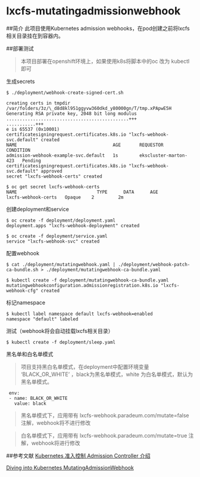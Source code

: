 # lxcfs-mutatingadmissionwebhook

##简介
此项目使用Kubernetes admission webhooks，在pod创建之前将lxcfs相关目录挂在到容器内。


##部署测试
>本项目部署在openshift环境上，如果使用k8s将脚本中的oc 改为 kubectl 即可

生成secrets

```
$ ./deployment/webhook-create-signed-cert.sh

creating certs in tmpdir /var/folders/3z/\_d8d8kl951ggyvw360dkd_y80000gn/T/tmp.xPApwE5H
Generating RSA private key, 2048 bit long modulus
..............................................+++
...........+++
e is 65537 (0x10001)
certificatesigningrequest.certificates.k8s.io "lxcfs-webhook-svc.default" created
NAME                                    AGE       REQUESTOR               CONDITION
admission-webhook-example-svc.default   1s        ekscluster-marton-423   Pending
certificatesigningrequest.certificates.k8s.io "lxcfs-webhook-svc.default" approved
secret "lxcfs-webhook-certs" created

$ oc get secret lxcfs-webhook-certs
NAME                              TYPE      DATA      AGE
lxcfs-webhook-certs   Opaque    2         2m
```


创建deployment和service

```
$ oc create -f deployment/deployment.yaml
deployment.apps "lxcfs-webhook-deployment" created

$ oc create -f deployment/service.yaml
service "lxcfs-webhook-svc" created

```
配置webhook 

```
$ cat ./deployment/mutatingwebhook.yaml | ./deployment/webhook-patch-ca-bundle.sh > ./deployment/mutatingwebhook-ca-bundle.yaml

$ kubectl create -f deployment/mutatingwebhook-ca-bundle.yaml
mutatingwebhookconfiguration.admissionregistration.k8s.io "lxcfs-webhook-cfg" created

```
标记namespace

```
$ kubectl label namespace default lxcfs-webhook=enabled
namespace "default" labeled
```

测试（webhook将会自动挂载lxcfs相关目录）

```
$ kubectl create -f deployment/sleep.yaml

```

黑名单和白名单模式
>项目支持黑白名单模式，在deployment中配置环境变量 ‘BLACK_OR_WHITE’  ，black为黑名单模式，white 为白名单模式，默认为黑名单模式。

```
 env:
 - name: BLACK_OR_WHITE
   value: black
```
>黑名单模式下，应用带有 lxcfs-webhook.paradeum.com/mutate=false 注解，webhook将不进行修改


>白名单模式下，应用带有 lxcfs-webhook.paradeum.com/mutate=true 注解，webhook将进行修改

##参考文献
[Kubernetes 准入控制 Admission Controller 介绍](https://juejin.im/post/5ba3547ae51d450e425ec6a5)

[Diving into Kubernetes MutatingAdmissionWebhook](https://medium.com/ibm-cloud/diving-into-kubernetes-mutatingadmissionwebhook-6ef3c5695f74)




